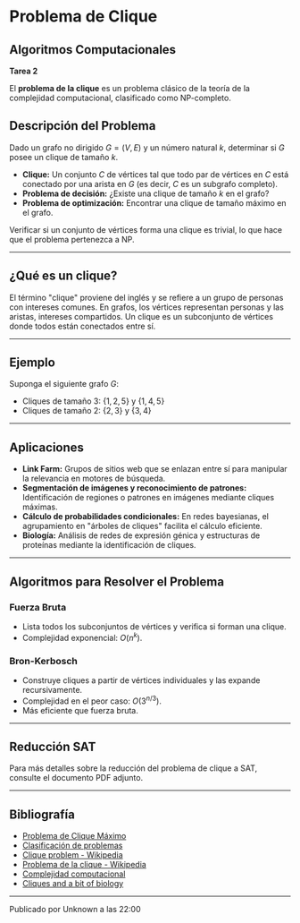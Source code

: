 # Problema de Clique

## Algoritmos Computacionales  
**Tarea 2**

El **problema de la clique** es un problema clásico de la teoría de la complejidad computacional, clasificado como NP-completo.



## Descripción del Problema

Dado un grafo no dirigido $G = (V, E)$ y un número natural $k$, determinar si $G$ posee un clique de tamaño $k$.

- **Clique:** Un conjunto $C$ de vértices tal que todo par de vértices en $C$ está conectado por una arista en $G$ (es decir, $C$ es un subgrafo completo).
- **Problema de decisión:** ¿Existe una clique de tamaño $k$ en el grafo?
- **Problema de optimización:** Encontrar una clique de tamaño máximo en el grafo.

Verificar si un conjunto de vértices forma una clique es trivial, lo que hace que el problema pertenezca a NP.

---

## ¿Qué es un clique?

El término "clique" proviene del inglés y se refiere a un grupo de personas con intereses comunes. En grafos, los vértices representan personas y las aristas, intereses compartidos. Un clique es un subconjunto de vértices donde todos están conectados entre sí.

---

## Ejemplo

Suponga el siguiente grafo $G$:

- Cliques de tamaño 3: $\{1,2,5\}$ y $\{1,4,5\}$
- Cliques de tamaño 2: $\{2,3\}$ y $\{3,4\}$

---

## Aplicaciones

- **Link Farm:** Grupos de sitios web que se enlazan entre sí para manipular la relevancia en motores de búsqueda.
- **Segmentación de imágenes y reconocimiento de patrones:** Identificación de regiones o patrones en imágenes mediante cliques máximas.
- **Cálculo de probabilidades condicionales:** En redes bayesianas, el agrupamiento en "árboles de cliques" facilita el cálculo eficiente.
- **Biología:** Análisis de redes de expresión génica y estructuras de proteínas mediante la identificación de cliques.

---

## Algoritmos para Resolver el Problema

### Fuerza Bruta

- Lista todos los subconjuntos de vértices y verifica si forman una clique.
- Complejidad exponencial: $O(n^k)$.

### Bron-Kerbosch

- Construye cliques a partir de vértices individuales y las expande recursivamente.
- Complejidad en el peor caso: $O(3^{n/3})$.
- Más eficiente que fuerza bruta.

---

## Reducción SAT

Para más detalles sobre la reducción del problema de clique a SAT, consulte el documento PDF adjunto.

---

## Bibliografía

- [Problema de Clique Máximo](#)
- [Clasificación de problemas](#)
- [Clique problem - Wikipedia](https://en.wikipedia.org/wiki/Clique_problem)
- [Problema de la clique - Wikipedia](https://es.wikipedia.org/wiki/Problema_de_la_clique)
- [Complejidad computacional](#)
- [Cliques and a bit of biology](#)

---

Publicado por Unknown a las 22:00
